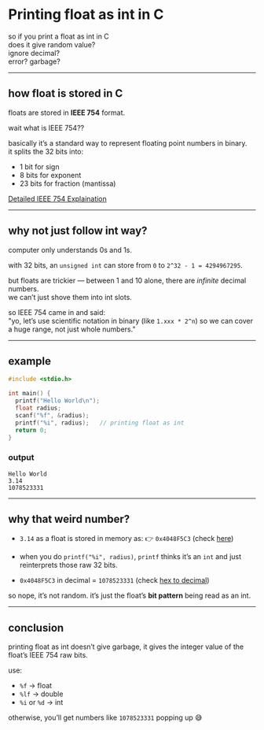 # Printing float as int in C

so if you print a float as int in C  
does it give random value?  
ignore decimal?  
error? garbage?  

---

## how float is stored in C

floats are stored in **IEEE 754** format.  

wait what is IEEE 754??  

basically it’s a standard way to represent floating point numbers in binary.  
it splits the 32 bits into:  

- 1 bit for sign  
- 8 bits for exponent  
- 23 bits for fraction (mantissa)  

[Detailed IEEE 754 Explaination](https://larrylu.dev/why-01-02-03-a-deep-dive-into-ieee-754-and-floating-point-arithmetic)

---

## why not just follow int way?

computer only understands 0s and 1s.  

with 32 bits, an `unsigned int` can store from `0` to `2^32 - 1 = 4294967295`.  

but floats are trickier — between 1 and 10 alone, there are *infinite* decimal numbers.  
we can’t just shove them into int slots.  

so IEEE 754 came in and said:  
"yo, let’s use scientific notation in binary (like `1.xxx * 2^n`) so we can cover a huge range, not just whole numbers."  

---

## example

```c
#include <stdio.h>

int main() {
  printf("Hello World\n");
  float radius;
  scanf("%f", &radius);
  printf("%i", radius);   // printing float as int
  return 0;
}
````

### output

```
Hello World
3.14
1078523331
```

---

## why that weird number?

* `3.14` as a float is stored in memory as:
  👉 `0x4048F5C3` (check [here](https://float.exposed/0x4048f5c3))

* when you do `printf("%i", radius)`,
  `printf` thinks it’s an `int` and just reinterprets those raw 32 bits.

* `0x4048F5C3` in decimal = `1078523331`
  (check [hex to decimal](https://www.rapidtables.com/convert/number/hex-to-decimal.html?x=4048F5C3))

so nope, it’s not random. it’s just the float’s **bit pattern** being read as an int.

---

## conclusion

printing float as int doesn’t give garbage,
it gives the integer value of the float’s IEEE 754 raw bits.

use:

* `%f` → float
* `%lf` → double
* `%i` or `%d` → int

otherwise, you’ll get numbers like `1078523331` popping up 😅